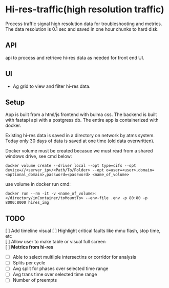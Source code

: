 # Hi-res-traffic(high resolution traffic)

Process traffic signal high resolution data for troubleshooting and metrics. The data resolution is 0.1 sec and saved in one hour chunks to hard disk.

## API

api to process and retrieve hi-res data as needed for front end UI.

## UI

- Ag grid to view and filter hi-res data.

## Setup

App is built from a html/js frontend with bulma css. The backend is built with fastapi api with a postgress db. The entire app is containerized with docker.

Existing hi-res data is saved in a directory on network by atms system.  
Today only 30 days of data is saved at one time (old data overwritten).

Docker volume must be created becasue we must read from a shared windows drive, see cmd below:

```
docker volume create --driver local --opt type=cifs --opt device=//<server_ip>/<Path/To/Folder> --opt o=user=<user>,domain=<optional_domain>,password=<password> <name_of_volume>
```

use volume in docker run cmd:

```
docker run --rm -it -v <name_of_volume>:</directory/inContainer/toMountTo> --env-file .env -p 80:80 -p 8000:8000 hires_img
```

## TODO

[ ] Add timeline visual
[ ] Highlight critical faults like mmu flash, stop time, etc  
[ ] Allow user to make table or visual full screen  
[ ] **Metrics from hi-res**

- [ ] Able to select multilple intersectins or corridor for analysis
- [ ] Splits per cycle
- [ ] Avg split for phases over selected time range
- [ ] Avg trans time over selected time range
- [ ] Number of preempts
